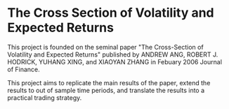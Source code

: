 # The Cross Section of Volatility and Expected Returns

This project is founded on the seminal paper "The Cross-Section of Volatility and Expected Returns" published by ANDREW ANG, ROBERT J. HODRICK, YUHANG XING, and XIAOYAN ZHANG in Febuary 2006 Journal of Finance. 

This project aims to replicate the main results of the paper, extend the results to out of sample time periods, and translate the results into a practical trading strategy.
